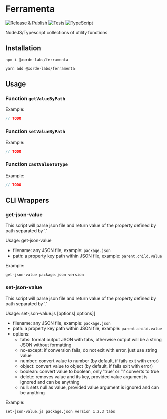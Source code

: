 # Ferramenta

[![Release & Publish](https://github.com/xorde-labs/ferramenta/actions/workflows/publish.yml/badge.svg)](https://github.com/xorde-labs/ferramenta/actions/workflows/publish.yml)
[![Tests](https://github.com/xorde-labs/ferramenta/actions/workflows/tests.yml/badge.svg)](https://github.com/xorde-labs/ferramenta/actions/workflows/tests.yml)
[![TypeScript](https://img.shields.io/badge/%3C%2F%3E-TypeScript-%230074c1.svg)](http://www.typescriptlang.org/)

NodeJS/Typescript collections of utility functions

## Installation

```shell
npm i @xorde-labs/ferramenta
```

```shell
yarn add @xorde-labs/ferramenta
```

## Usage

### Function `getValueByPath`

<TODO>

Example:

```typescript
// TODO
```

### Function `setValueByPath`

<TODO>

Example:

```typescript
// TODO
```

### Function `castValueToType`

<TODO>

Example:

```typescript
// TODO
```

## CLI Wrappers

### get-json-value

This script will parse json file and return value of the property defined by path separated by '.'

Usage: get-json-value <filename> <path>

- filename: any JSON file, example: `package.json`
- path: a property key path within JSON file, example: `parent.child.value`

Example:

```shell
get-json-value package.json version
```

### set-json-value

This script will parse json file and return value of the property defined by path separated by '.'

Usage: set-json-value.js <filename> <path> <value> [options[,options]]

- filename: any JSON file, example: `package.json`
- path: a property key path within JSON file, example: `parent.child.value`
- options:
  - tabs: format output JSON with tabs, otherwise output will be a string JSON without formatting
  - no-except: if conversion fails, do not exit with error, just use string value
  - number: convert value to number (by default, if fails exit with error)
  - object: convert value to object (by default, if fails exit with error)
  - boolean: convert value to boolean, only 'true' or '1' converts to true
  - delete: removes value and its key, provided value argument is ignored and can be anything
  - null: sets null as value, provided value argument is ignored and can be anything

Example:

```shell
set-json-value.js package.json version 1.2.3 tabs
```
